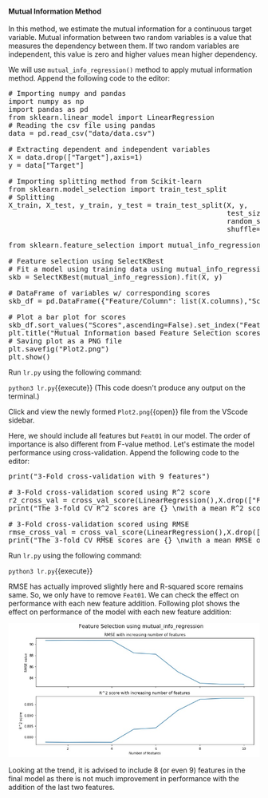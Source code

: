 #### Mutual Information Method
In this method, we estimate the mutual information for a continuous target variable. Mutual information between two random variables is a value that measures the dependency between them. If two random variables are independent, this value is zero and higher values mean higher dependency.

We will use `mutual_info_regression()` method to apply mutual information method. Append the following code to the editor:

<pre class="file" data-filename="lr.py" data-target="replace">
# Importing numpy and pandas
import numpy as np
import pandas as pd
from sklearn.linear_model import LinearRegression
# Reading the csv file using pandas 
data = pd.read_csv("data/data.csv")

# Extracting dependent and independent variables
X = data.drop(["Target"],axis=1)
y = data["Target"]

# Importing splitting method from Scikit-learn
from sklearn.model_selection import train_test_split
# Splitting
X_train, X_test, y_train, y_test = train_test_split(X, y,
                                                    test_size=0.3,
                                                    random_state=100,
                                                    shuffle=True)

from sklearn.feature_selection import mutual_info_regression

# Feature selection using SelectKBest
# Fit a model using training data using mutual_info_regression method 
skb = SelectKBest(mutual_info_regression).fit(X, y)

# DataFrame of variables w/ corresponding scores
skb_df = pd.DataFrame({"Feature/Column": list(X.columns),"Scores":skb.scores_})

# Plot a bar plot for scores
skb_df.sort_values("Scores",ascending=False).set_index("Feature/Column").plot(kind="bar")
plt.title("Mutual Information based Feature Selection scores")
# Saving plot as a PNG file
plt.savefig("Plot2.png")
plt.show()
</pre>

Run `lr.py` using the following command:

`python3 lr.py`{{execute}} (This code doesn't produce any output on the terminal.)

Click and view the newly formed `Plot2.png`{{open}} file from the VScode sidebar.

Here, we should include all features but `Feat01` in our model. The order of importance is also different from F-value method. Let's estimate the model performance using cross-validation. Append the following code to the editor:

<pre class="file" data-filename="lr.py" data-target="append">
print("3-Fold cross-validation with 9 features")

# 3-Fold cross-validation scored using R^2 score
r2_cross_val = cross_val_score(LinearRegression(),X.drop(["Feat01"],axis=1),y,cv=3,scoring="r2")
print("The 3-fold CV R^2 scores are {} \nwith a mean R^2 score of {:.4f}".format(r2_cross_val,np.mean(r2_cross_val)))

# 3-Fold cross-validation scored using RMSE
rmse_cross_val = cross_val_score(LinearRegression(),X.drop(["Feat01"],axis=1),y,cv=3,scoring="neg_root_mean_squared_error")
print("The 3-fold CV RMSE scores are {} \nwith a mean RMSE of {:.4f}".format([-i for i in rmse_cross_val],-np.mean(rmse_cross_val)))
</pre>

Run `lr.py` using the following command:

`python3 lr.py`{{execute}}

RMSE has actually improved slightly here and R-squared score remains same. So, we only have to remove `Feat01`. We can check the effect on performance with each new feature addition. Following plot shows the effect on performance of the model with each new feature addition:

![l2](./assets/l2.jpg)

Looking at the trend, it is advised to include 8 (or even 9) features in the final model as there is not much improvement in performance with the addition of the last two features.